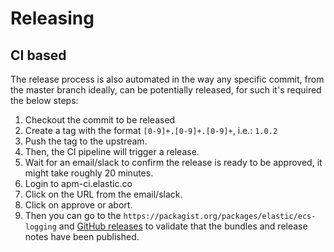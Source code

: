# Releasing

## CI based

The release process is also automated in the way any specific commit, from the master branch ideally, can be potentially released, for such it's required the below steps:

1. Checkout the commit to be released
1. Create a tag with the format `[0-9]+.[0-9]+.[0-9]+`, i.e.: `1.0.2`
1. Push the tag to the upstream.
1. Then, the CI pipeline will trigger a release.
1. Wait for an email/slack to confirm the release is ready to be approved, it might take roughly 20 minutes.
1. Login to apm-ci.elastic.co
1. Click on the URL from the email/slack.
1. Click on approve or abort.
1. Then you can go to the `https://packagist.org/packages/elastic/ecs-logging` and [GitHub releases](https://github.com/elastic/ecs-logging-php/releases) to validate that the bundles and release notes have been published.
